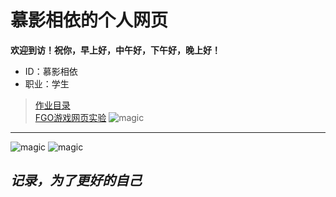 # 慕影相依的个人网页
**欢迎到访！祝你，早上好，中午好，下午好，晚上好！**<br>
* ID：慕影相依<br>
* 职业：学生<br>
>[作业目录](https://myxy203.github.io/%E9%A6%96%E9%A1%B5.html)<br>
>[FGO游戏网页实验](https://myxy203.github.io/FGO.html)
![magic](主页吗.png)
****

![magic](https://img-prod-cms-rt-microsoft-com.akamaized.net/cms/api/am/imageFileData/RE4wHfX?ver=33ae)
![magic](https://github-readme-stats.vercel.app/api/top-langs/?username=myxy203&layout=compact&langs_count=8)

## ***记录，为了更好的自己***
